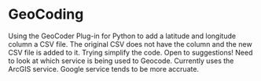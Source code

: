 # GeoCoding
Using the GeoCoder Plug-in for Python to add a latitude and longitude column a CSV file.
The original CSV does not have the column and the new CSV file is added to it.
Trying simplify the code. Open to suggestions!
Need to look at which service is being used to Geocode. Currently uses the ArcGIS service. Google service tends to be more accruate.
